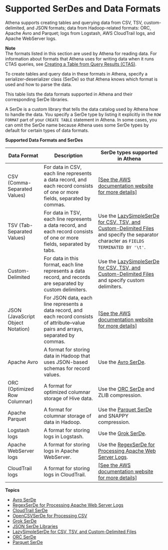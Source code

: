 # Supported SerDes and Data Formats<a name="supported-format"></a>

Athena supports creating tables and querying data from CSV, TSV, custom\-delimited, and JSON formats; data from Hadoop\-related formats: ORC, Apache Avro and Parquet; logs from Logstash, AWS CloudTrail logs, and Apache WebServer logs\.

**Note**  
The formats listed in this section are used by Athena for reading data\. For information about formats that Athena uses for writing data when it runs CTAS queries, see [Creating a Table from Query Results \(CTAS\)](ctas.md)\.

To create tables and query data in these formats in Athena, specify a serializer\-deserializer class \(SerDe\) so that Athena knows which format is used and how to parse the data\.

This table lists the data formats supported in Athena and their corresponding SerDe libraries\.

A SerDe is a custom library that tells the data catalog used by Athena how to handle the data\. You specify a SerDe type by listing it explicitly in the `ROW FORMAT` part of your `CREATE TABLE` statement in Athena\. In some cases, you can omit the SerDe name because Athena uses some SerDe types by default for certain types of data formats\.


**Supported Data Formats and SerDes**  

| Data Format | Description | SerDe types supported in Athena | 
| --- | --- | --- | 
|  CSV \(Comma\-Separated Values\)  |  For data in CSV, each line represents a data record, and each record consists of one or more fields, separated by commas\.  |  [\[See the AWS documentation website for more details\]](http://docs.aws.amazon.com/athena/latest/ug/supported-format.html)  | 
|  TSV \(Tab\-Separated Values\)  |  For data in TSV, each line represents a data record, and each record consists of one or more fields, separated by tabs\.  |  Use the [LazySimpleSerDe for CSV, TSV, and Custom\-Delimited Files](lazy-simple-serde.md) and specify the separator character as `FIELDS TERMINATED BY '\t'`\.  | 
|  Custom\-Delimited  |  For data in this format, each line represents a data record, and records are separated by custom delimiters\.  |  Use the [LazySimpleSerDe for CSV, TSV, and Custom\-Delimited Files](lazy-simple-serde.md) and specify custom delimiters\.  | 
|  JSON \(JavaScript Object Notation\)  |  For JSON data, each line represents a data record, and each record consists of attribute–value pairs and arrays, separated by commas\.  |  [\[See the AWS documentation website for more details\]](http://docs.aws.amazon.com/athena/latest/ug/supported-format.html)  | 
|  Apache Avro  |  A format for storing data in Hadoop that uses JSON\-based schemas for record values\.  |  Use the [Avro SerDe](avro.md)\.  | 
|  ORC \(Optimized Row Columnar\)  |  A format for optimized columnar storage of Hive data\.  |  Use the [ORC SerDe](orc.md) and ZLIB compression\.  | 
|  Apache Parquet  |  A format for columnar storage of data in Hadoop\.  |  Use the [Parquet SerDe](parquet.md) and SNAPPY compression\.  | 
|  Logstash logs  |  A format for storing logs in Logstash\.  |  Use the [Grok SerDe](grok.md)\.  | 
|  Apache WebServer logs  |  A format for storing logs in Apache WebServer\.  |  Use the [RegexSerDe for Processing Apache Web Server Logs](apache.md)\.  | 
|  CloudTrail logs  |  A format for storing logs in CloudTrail\.  |  [\[See the AWS documentation website for more details\]](http://docs.aws.amazon.com/athena/latest/ug/supported-format.html)  | 

**Topics**
+ [Avro SerDe](avro.md)
+ [RegexSerDe for Processing Apache Web Server Logs](apache.md)
+ [CloudTrail SerDe](cloudtrail.md)
+ [OpenCSVSerDe for Processing CSV](csv.md)
+ [Grok SerDe](grok.md)
+ [JSON SerDe Libraries](json.md)
+ [LazySimpleSerDe for CSV, TSV, and Custom\-Delimited Files](lazy-simple-serde.md)
+ [ORC SerDe](orc.md)
+ [Parquet SerDe](parquet.md)